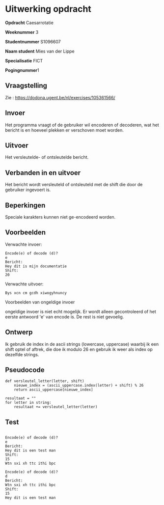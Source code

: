 # Uitwerking opdracht
**Opdracht** Caesarrotatie

**Weeknummer** 3

**Studentnummer** S1096607

**Naam student** Mies van der Lippe

**Specialisatie** FICT

**Pogingnummer**1

## Vraagstelling
Zie : https://dodona.ugent.be/nl/exercises/105361566/

## Invoer
Het programma vraagt of de gebruiker wil encoderen of decoderen, wat het bericht
is en hoeveel plekken er verschoven moet worden.  

## Uitvoer
Het versleutelde- of ontsleutelde bericht. 

## Verbanden in en uitvoer
Het bericht wordt versleuteld of ontsleuteld met de shift die door de gebruiker
ingevoert is. 

## Beperkingen
Speciale karakters kunnen niet ge-encodeerd worden.  

## Voorbeelden
Verwachte invoer:
```
Encode(e) of decode (d)?
e
Bericht:
Hey dit is mijn documentatie
Shift:
20
```
Verwachte uitvoer:
```
Bys xcn cm gcdh xiwogyhnuncy
```
Voorbeelden van ongeldige invoer

ongeldige invoer is niet echt mogelijk. Er wordt alleen gecontroleerd of het 
eerste antwoord 'e' van encode is. De rest is niet gevoelig. 

## Ontwerp
Ik gebruik de index in de ascii strings (lowercase, uppercase) waarbij ik een 
shift optel of aftrek, die doe ik modulo 26 en gebruik ik weer als index op 
dezelfde strings.  

## Pseudocode
```
def versleutel_letter(letter, shift)
    nieuwe_index = (ascii_uppercase.index(letter) + shift) % 26
    return ascii_uppercase[nieuwe_index]
    
resultaat = ""
for letter in string: 
    resultaat += versleutel_letter(letter)
```

## Test
```

Encode(e) of decode (d)?
e
Bericht:
Hey dit is een test man 
Shift:
15
Wtn sxi xh ttc ithi bpc
```
```
Encode(e) of decode (d)?
d
Bericht:
Wtn sxi xh ttc ithi bpc
Shift:
15
Hey dit is een test man
```